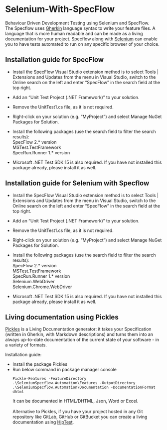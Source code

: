 # Selenium-With-SpecFlow
Behaviour Driven Development Testing using Selenium and SpecFlow.<br/>
The Specflow uses [Gherkin](https://docs.cucumber.io/gherkin/reference/) language syntax to write your feature files. A language that is more human readable and can be made as a living documentation for your project. Specflow along with [Selenium](https://www.seleniumhq.org/) can enable you to have tests automated to run on any specific browser of your choice.

## Installation guide for SpecFlow
- Install the SpecFlow Visual Studio extension method is to select Tools | Extensions and Updates from the menu in Visual Studio, switch to the Online search on the left and enter “SpecFlow” in the search field at the top right.

- Add an “Unit Test Project (.NET Framework)” to your solution.

- Remove the UnitTest1.cs file, as it is not required.

- Right-click on your solution (e.g. “MyProject”) and select Manage NuGet Packages for Solution.

- Install the following packages (use the search field to filter the search results):<br/>
SpecFlow 2.* version<br/>
MSTest.TestFramework<br/>
SpecRun.Runner 1.* version<br/>

- Microsoft .NET Test SDK 15 is also required. If you have not installed this package already, please install it as well.

## Installation guide for Selenium with Specflow

- Install the SpecFlow Visual Studio extension method is to select Tools | Extensions and Updates from the menu in Visual Studio, switch to the Online search on the left and enter “SpecFlow” in the search field at the top right.

- Add an “Unit Test Project (.NET Framework)” to your solution.

- Remove the UnitTest1.cs file, as it is not required.

- Right-click on your solution (e.g. “MyProject”) and select Manage NuGet Packages for Solution.

- Install the following packages (use the search field to filter the search results):<br/>
SpecFlow 2.* version<br/>
MSTest.TestFramework<br/>
SpecRun.Runner 1.* version<br/>
Selenium.WebDriver<br/>
Selenium.Chrome.WebDriver<br/>

- Microsoft .NET Test SDK 15 is also required. If you have not installed this package already, please install it as well.

## Living documentation using Pickles
[Pickles](http://www.picklesdoc.com/) is a Living Documentation generator: it takes your Specification (written in Gherkin, with Markdown descriptions) and turns them into an always up-to-date documentation of the current state of your software - in a variety of formats.

Installation guide:<br/>
- Install the package Pickles
- Run below command in package manager console <br/>
    ```
    Pickle-Features -FeatureDirectory .\SeleniumSpecflow.Automation\Features -OutputDirectory .\SeleniumSpecflow.Automation\Documentation -DocumentationFormat dhtml
    ```
    It can be documented in HTML/DHTML, Json, Word or Excel.<br/><br/>
Alternative to Pickles, if you have your project hosted in any Git repository like GitLab, GitHub or GitBucket you can create a living documentation using [HipTest](https://hiptest.com/living-documentation/).